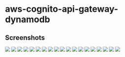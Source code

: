 # aws-cognito-api-gateway-dynamodb

## Screenshots
[![](screenshots/screenshot-1.png)](screenshots/screenshot-1.png)
[![](screenshots/screenshot-2.png)](screenshots/screenshot-2.png)
[![](screenshots/screenshot-3.png)](screenshots/screenshot-3.png)
[![](screenshots/screenshot-4.png)](screenshots/screenshot-4.png)
[![](screenshots/screenshot-5.png)](screenshots/screenshot-5.png)
[![](screenshots/screenshot-6.png)](screenshots/screenshot-6.png)
[![](screenshots/screenshot-7.png)](screenshots/screenshot-7.png)
[![](screenshots/screenshot-8.png)](screenshots/screenshot-8.png)
[![](screenshots/screenshot-9.png)](screenshots/screenshot-9.png)
[![](screenshots/screenshot-10.png)](screenshots/screenshot-10.png)
[![](screenshots/screenshot-11.png)](screenshots/screenshot-11.png)
[![](screenshots/screenshot-12.png)](screenshots/screenshot-12.png)
[![](screenshots/screenshot-13.png)](screenshots/screenshot-13.png)
[![](screenshots/screenshot-14.png)](screenshots/screenshot-14.png)
[![](screenshots/screenshot-15.png)](screenshots/screenshot-15.png)
[![](screenshots/screenshot-16.png)](screenshots/screenshot-16.png)
[![](screenshots/screenshot-17.png)](screenshots/screenshot-17.png)
[![](screenshots/screenshot-18.png)](screenshots/screenshot-18.png)
[![](screenshots/screenshot-19.png)](screenshots/screenshot-19.png)